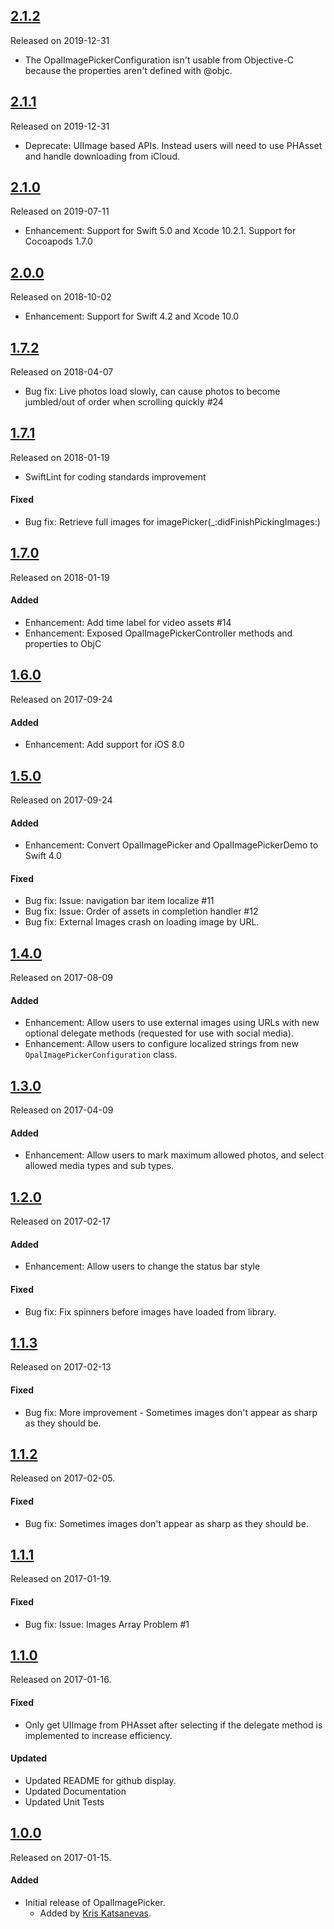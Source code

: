 ## [2.1.2](https://github.com/opalorange/OpalImagePicker/releases/tag/2.1.2)
Released on 2019-12-31

- The OpalImagePickerConfiguration isn't usable from Objective-C because the properties aren't defined with @objc.

## [2.1.1](https://github.com/opalorange/OpalImagePicker/releases/tag/2.1.1)
Released on 2019-12-31

- Deprecate: UIImage based APIs. Instead users will need to use PHAsset and handle downloading from iCloud.


## [2.1.0](https://github.com/opalorange/OpalImagePicker/releases/tag/2.1.0)
Released on 2019-07-11

- Enhancement: Support for Swift 5.0 and Xcode 10.2.1. Support for Cocoapods 1.7.0

## [2.0.0](https://github.com/opalorange/OpalImagePicker/releases/tag/2.0.0)
Released on 2018-10-02

- Enhancement: Support for Swift 4.2 and Xcode 10.0

## [1.7.2](https://github.com/opalorange/OpalImagePicker/releases/tag/1.7.2)
Released on 2018-04-07

- Bug fix: Live photos load slowly, can cause photos to become jumbled/out of order when scrolling quickly #24

## [1.7.1](https://github.com/opalorange/OpalImagePicker/releases/tag/1.7.1)
Released on 2018-01-19

- SwiftLint for coding standards improvement

#### Fixed
- Bug fix: Retrieve full images for imagePicker(_:didFinishPickingImages:)


## [1.7.0](https://github.com/opalorange/OpalImagePicker/releases/tag/1.7.0)
Released on 2018-01-19

#### Added
- Enhancement: Add time label for video assets #14
- Enhancement: Exposed OpalImagePickerController methods and properties to ObjC

## [1.6.0](https://github.com/opalorange/OpalImagePicker/releases/tag/1.6.0)
Released on 2017-09-24

#### Added
- Enhancement: Add support for iOS 8.0

## [1.5.0](https://github.com/opalorange/OpalImagePicker/releases/tag/1.5.0)
Released on 2017-09-24

#### Added
- Enhancement: Convert OpalImagePicker and OpalImagePickerDemo to Swift 4.0

#### Fixed
- Bug fix: Issue: navigation bar item localize #11
- Bug fix: Issue: Order of assets in completion handler #12
- Bug fix: External Images crash on loading image by URL.

## [1.4.0](https://github.com/opalorange/OpalImagePicker/releases/tag/1.4.0)
Released on 2017-08-09

#### Added
- Enhancement: Allow users to use external images using URLs with new optional delegate methods (requested for use with social media).
- Enhancement: Allow users to configure localized strings from new `OpalImagePickerConfiguration` class.

## [1.3.0](https://github.com/opalorange/OpalImagePicker/releases/tag/1.3.0)
Released on 2017-04-09

#### Added
- Enhancement: Allow users to mark maximum allowed photos, and select allowed media types and sub types.

## [1.2.0](https://github.com/opalorange/OpalImagePicker/releases/tag/1.2.0)
Released on 2017-02-17

#### Added
- Enhancement: Allow users to change the status bar style

#### Fixed
- Bug fix: Fix spinners before images have loaded from library.

## [1.1.3](https://github.com/opalorange/OpalImagePicker/releases/tag/1.1.3)
Released on 2017-02-13

#### Fixed
- Bug fix: More improvement - Sometimes images don't appear as sharp as they should be.

## [1.1.2](https://github.com/opalorange/OpalImagePicker/releases/tag/1.1.2)
Released on 2017-02-05.

#### Fixed
- Bug fix: Sometimes images don't appear as sharp as they should be.

## [1.1.1](https://github.com/opalorange/OpalImagePicker/releases/tag/1.1.1)
Released on 2017-01-19.

#### Fixed
- Bug fix: Issue: Images Array Problem #1

## [1.1.0](https://github.com/opalorange/OpalImagePicker/releases/tag/1.1.0)
Released on 2017-01-16.

#### Fixed
- Only get UIImage from PHAsset after selecting if the delegate method is implemented to increase efficiency.

#### Updated
- Updated README for github display.
- Updated Documentation
- Updated Unit Tests

## [1.0.0](https://github.com/opalorange/OpalImagePicker/releases/tag/1.0.0)
Released on 2017-01-15.

#### Added
- Initial release of OpalImagePicker.
  - Added by [Kris Katsanevas](https://github.com/opalorange).